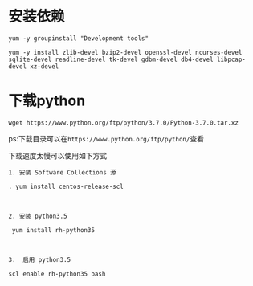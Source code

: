 # 安装依赖

```
yum -y groupinstall "Development tools"

yum -y install zlib-devel bzip2-devel openssl-devel ncurses-devel sqlite-devel readline-devel tk-devel gdbm-devel db4-devel libpcap-devel xz-devel
```

# 下载python

```
wget https://www.python.org/ftp/python/3.7.0/Python-3.7.0.tar.xz
```

ps:下载目录可以在`https://www.python.org/ftp/python/`查看

下载速度太慢可以使用如下方式

```
1. 安装 Software Collections 源 

. yum install centos-release-scl 



2. 安装 python3.5 

 yum install rh-python35 



3.  启用 python3.5 

scl enable rh-python35 bash 
```

